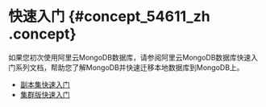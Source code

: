 # 快速入门 {#concept_54611_zh .concept}

如果您初次使用阿里云MongoDB数据库，请参阅阿里云MongoDB数据库快速入门系列文档，帮助您了解MongoDB并快速迁移本地数据库到MongoDB上。

-    [副本集快速入门](https://www.alibabacloud.com/help/zh/doc-detail/54312.htm)
-    [集群版快速入门](https://www.alibabacloud.com/help/zh/doc-detail/55089.htm)

